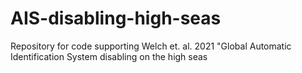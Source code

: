 # AIS-disabling-high-seas
Repository for code supporting Welch et. al. 2021 "Global Automatic Identification System disabling on the high seas
